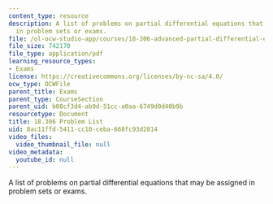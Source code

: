 ```yaml
---
content_type: resource
description: A list of problems on partial differential equations that may be assigned
  in problem sets or exams.
file: /ol-ocw-studio-app/courses/18-306-advanced-partial-differential-equations-with-applications-fall-2009/8ac11ffd5411cc10ceba668fc93d2814_MIT18_306f09_assn02_ProblemList20080319.pdf
file_size: 742170
file_type: application/pdf
learning_resource_types:
- Exams
license: https://creativecommons.org/licenses/by-nc-sa/4.0/
ocw_type: OCWFile
parent_title: Exams
parent_type: CourseSection
parent_uid: b08cf3d4-ab9d-51cc-a0aa-6749d0d40b9b
resourcetype: Document
title: 18.306 Problem List
uid: 8ac11ffd-5411-cc10-ceba-668fc93d2814
video_files:
  video_thumbnail_file: null
video_metadata:
  youtube_id: null
---
```

A list of problems on partial differential equations that may be assigned in problem sets or exams.